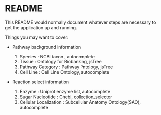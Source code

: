 # README

This README would normally document whatever steps are necessary to get the
application up and running.

Things you may want to cover:

* Pathway background information 
    1. Species : NCBI taxon , autocomplete
    2. Tissue : Ontology for Biobanking, jsTree
    3. Pathway Category : Pathway Pntology, jsTree
    4. Cell Line : Cell Line Ontology, autocomplete

* Reaction select information
    1. Enzyme : Uniprot enzyme list, autocomplete
    2. Sugar Nucleotide : Chebi, collection_selector
    3. Cellular Localization : Subcellular Anatomy Ontology(SAO), autocomplete

